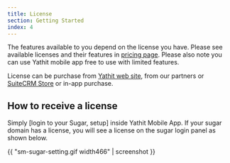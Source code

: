 ```yaml
---
title: License
section: Getting Started
index: 4
---
```


The features available to you depend on the license you have. Please see available licenses and their features in [pricing page](https://www.yathit.com/pricing.html). Please also note you can use Yathit mobile app free to use with limited features.

License can be purchase from [Yathit web site](https://www.yathit.com/pricing.html), from our partners or [SuiteCRM Store](https://store.suitecrm.com) or in-app purchase.  


## How to receive a license 

Simply [login to your Sugar, setup] inside Yathit Mobile App. If your sugar domain has a license, you will see a license on the sugar login panel as shown below. 

{{ "sm-sugar-setting.gif width466" | screenshot }}

